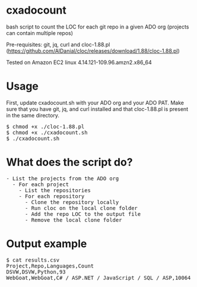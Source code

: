 # cxadocount

bash script to count the LOC for each git repo in a given ADO org (projects can contain multiple repos)

Pre-requisites: git, jq, curl and cloc-1.88.pl (https://github.com/AlDanial/cloc/releases/download/1.88/cloc-1.88.pl)

Tested on Amazon EC2 linux 4.14.121-109.96.amzn2.x86_64

# Usage

First, update cxadocount.sh with your ADO org and your ADO PAT. Make sure that you have git, jq, and curl installed and that cloc-1.88.pl is present in the same directory.

<pre>
$ chmod +x ./cloc-1.88.pl
$ chmod +x ./cxadocount.sh
$ ./cxadocount.sh
</pre>

# What does the script do?

<pre>
- List the projects from the ADO org
  - For each project
    - List the repositories
    - For each repository
      - Clone the repository locally
      - Run cloc on the local clone folder
      - Add the repo LOC to the output file
      - Remove the local clone folder
</pre>

# Output example

<pre>
$ cat results.csv
Project,Repo,Languages,Count
DSVW,DSVW,Python,93
WebGoat,WebGoat,C# / ASP.NET / JavaScript / SQL / ASP,10064
</pre>
